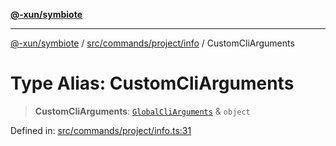 [**@-xun/symbiote**](../../../../../README.md)

***

[@-xun/symbiote](../../../../../README.md) / [src/commands/project/info](../README.md) / CustomCliArguments

# Type Alias: CustomCliArguments

> **CustomCliArguments**: [`GlobalCliArguments`](../../../../configure/type-aliases/GlobalCliArguments.md) & `object`

Defined in: [src/commands/project/info.ts:31](https://github.com/Xunnamius/symbiote/blob/6997faa5359efb83c247c1b6e5dcf27da55db104/src/commands/project/info.ts#L31)
